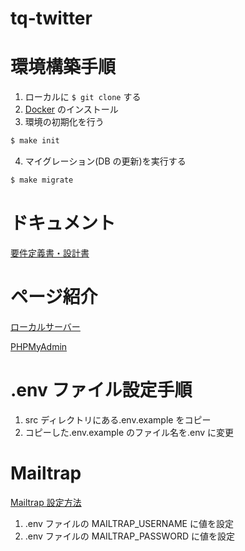 # tq-twitter

# 環境構築手順

1. ローカルに `$ git clone` する
2. [Docker](https://www.docker.com/get-started/) のインストール
3. 環境の初期化を行う

```bash
$ make init
```

4. マイグレーション(DB の更新)を実行する

```bash
$ make migrate
```

# ドキュメント

[要件定義書・設計書](https://www.notion.so/Twitter-3333e77a9d8842789957ce3f23046446)

# ページ紹介

[ローカルサーバー](http://localhost:8080)

[PHPMyAdmin](http://localhost:3306)

# .env ファイル設定手順

1. src ディレクトリにある.env.example をコピー
2. コピーした.env.example のファイル名を.env に変更

# Mailtrap

[Mailtrap 設定方法](https://taupe.site/entry/mailtrap/)

1. .env ファイルの MAILTRAP_USERNAME に値を設定
2. .env ファイルの MAILTRAP_PASSWORD に値を設定
